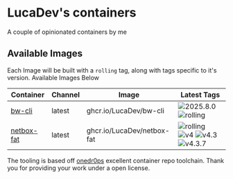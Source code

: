 <!---
NOTE: AUTO-GENERATED FILE
to edit this file, instead edit its template at: ./github/scripts/templates/README.md.j2
-->
# LucaDev's containers

A couple of opinionated containers by me

## Available Images

Each Image will be built with a `rolling` tag, along with tags specific to it's version. Available Images Below

Container | Channel | Image | Latest Tags
--- | --- | --- | ---
[bw-cli](https://github.com/LucaDev/containers/pkgs/container/bw-cli) | latest | ghcr.io/LucaDev/bw-cli |![2025.8.0](https://img.shields.io/badge/2025.8.0-blue?style=flat-square) ![rolling](https://img.shields.io/badge/rolling-blue?style=flat-square)
[netbox-fat](https://github.com/LucaDev/containers/pkgs/container/netbox-fat) | latest | ghcr.io/LucaDev/netbox-fat |![rolling](https://img.shields.io/badge/rolling-blue?style=flat-square) ![v4](https://img.shields.io/badge/v4-blue?style=flat-square) ![v4.3](https://img.shields.io/badge/v4.3-blue?style=flat-square) ![v4.3.7](https://img.shields.io/badge/v4.3.7-blue?style=flat-square)


The tooling is based off [onedr0ps](https://github.com/onedr0p/containers) excellent container repo toolchain.
Thank you for providing your work under a open license.